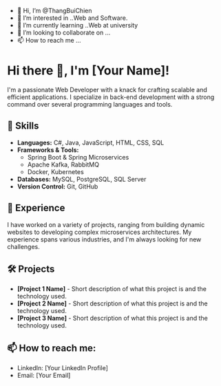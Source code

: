 - 👋 Hi, I’m @ThangBuiChien
- 👀 I’m interested in ..Web and Software.
- 🌱 I’m currently learning ..Web at university 
- 💞️ I’m looking to collaborate on ...
- 📫 How to reach me ...

<!---
ThangBuiChien/ThangBuiChien is a ✨ special ✨ repository because its `README.md` (this file) appears on your GitHub profile.
You can click the Preview link to take a look at your changes.
--->
# Hi there 👋, I'm [Your Name]!

I'm a passionate Web Developer with a knack for crafting scalable and efficient applications. I specialize in back-end development with a strong command over several programming languages and tools. 

## 🚀 Skills
- **Languages:** C#, Java, JavaScript, HTML, CSS, SQL
- **Frameworks & Tools:**
  - Spring Boot & Spring Microservices
  - Apache Kafka, RabbitMQ
  - Docker, Kubernetes
- **Databases:** MySQL, PostgreSQL, SQL Server
- **Version Control:** Git, GitHub

## 💼 Experience
I have worked on a variety of projects, ranging from building dynamic websites to developing complex microservices architectures. My experience spans various industries, and I'm always looking for new challenges.

## 🛠️ Projects
- **[Project 1 Name]** - Short description of what this project is and the technology used.
- **[Project 2 Name]** - Short description of what this project is and the technology used.
- **[Project 3 Name]** - Short description of what this project is and the technology used.

## 📫 How to reach me:
- LinkedIn: [Your LinkedIn Profile]
- Email: [Your Email]

